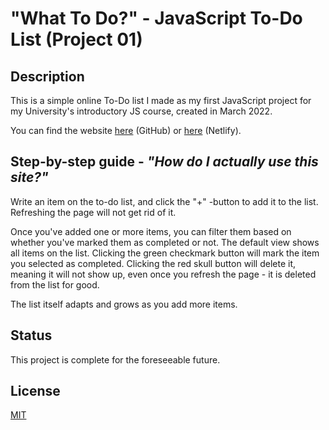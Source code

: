 # "What To Do?" - JavaScript To-Do List (Project 01)

## Description
This is a simple online To-Do list I made as my first JavaScript project for my University's introductory JS course, created in March 2022.

You can find the website [here](https://luminietos.github.io/P01/) (GitHub) or [here](https://admirable-bavarois-7adc9c.netlify.app/) (Netlify).

## Step-by-step guide - *"How do I actually use this site?"*
Write an item on the to-do list, and click the "+" -button to add it to the list. Refreshing the page will not get rid of it.

Once you've added one or more items, you can filter them based on whether you've marked them as completed or not. The default view shows all items on the list.
Clicking the green checkmark button will mark the item you selected as completed. Clicking the red skull button will delete it, meaning it will not show up, even once you refresh the page - it is deleted from the list for good. 

The list itself adapts and grows as you add more items.

## Status
This project is complete for the foreseeable future.

## License
[MIT](https://choosealicense.com/licenses/mit/)
